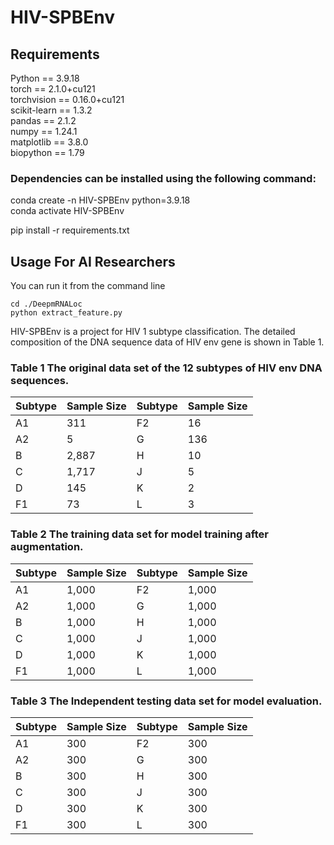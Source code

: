 # HIV-SPBEnv
## Requirements
Python == 3.9.18    
torch == 2.1.0+cu121  
torchvision ==  0.16.0+cu121  
scikit-learn == 1.3.2  
pandas == 2.1.2  
numpy == 1.24.1  
matplotlib == 3.8.0  
biopython == 1.79  

### Dependencies can be installed using the following command:
conda create -n HIV-SPBEnv python=3.9.18  
conda activate HIV-SPBEnv  

pip install -r requirements.txt  

## Usage For AI Researchers
You can run it from the command line  

    cd ./DeepmRNALoc  
    python extract_feature.py  

HIV-SPBEnv is a project for HIV 1 subtype classification.
The detailed composition of the DNA sequence data of HIV env gene is shown in Table 1.




### Table 1 The original data set of the 12 subtypes of HIV env DNA sequences.
| Subtype |Sample Size | Subtype |Sample Size |
|-------|---------|-------|---------|
| A1 | 311 | F2 |16 |
| A2 | 5 | G |136 |
| B | 2,887 | H |10 |
| C | 1,717 | J |5 |
| D | 145 | K |2|
| F1 | 73 | L |3 |
### Table 2 The training data set for model training after augmentation.
| Subtype |Sample Size | Subtype |Sample Size |
|-------|---------|-------|---------|
| A1 | 1,000 | F2 |1,000 |
| A2 | 1,000 | G |1,000 |
| B | 1,000 | H |1,000 |
| C | 1,000 | J |1,000 |
| D | 1,000 | K |1,000|
| F1 | 1,000 | L |1,000 |
### Table 3 The Independent testing data set for model evaluation.
| Subtype |Sample Size | Subtype |Sample Size |
|-------|---------|-------|---------|
| A1 | 300 | F2 |300 |
| A2 | 300 | G |300 |
| B | 300 | H |300 |
| C | 300 | J |300 |
| D | 300 | K |300|
| F1 | 300 | L |300 |

